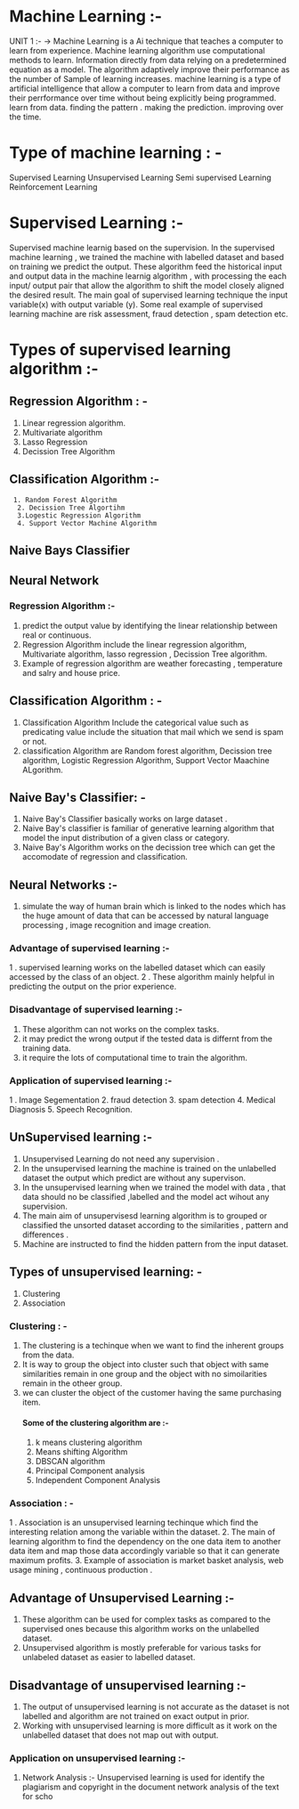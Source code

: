 # Machine Learning :- 
UNIT 1 :- 
-> Machine Learning is a Ai technique that teaches a computer to learn from experience. Machine learning algorithm use computational methods to learn. Information directly from data relying on a predetermined equation as a model.
The algorithm adaptively improve their performance as the number of Sample of learning increases.
machine learning is a type of artificial intelligence that allow a computer to learn from data and improve their perrformance over time without being explicitly being programmed.
learn from data.
finding the pattern .
making the prediction.
improving over the time.

# Type of machine learning : - 
Supervised Learning 
Unsupervised Learning 
Semi supervised Learning
Reinforcement Learning
# Supervised Learning :- 
Supervised machine learnig based on the supervision. In the supervised machine learning , we trained the machine with labelled dataset and based on training we predict the output. These algorithm feed the historical input and output data in the machine learnig algorithm , with processing the each input/ output pair that allow the algorithm to shift the model closely aligned the desired result. The main goal of supervised learning technique the input variable(x) with output variable (y). Some real example of supervised learning machine are risk assessment, fraud detection , spam detection etc.
# Types of supervised learning algorithm :- 
## Regression Algorithm : - 
1. Linear regression algorithm.
2. Multivariate algorithm
3. Lasso Regression
4. Decission Tree Algorithm
## Classification Algorithm :-  
     1. Random Forest Algorithm
      2. Decission Tree Algortihm
      3.Logestic Regression Algorithm
      4. Support Vector Machine Algorithm
## Naive Bays Classifier
## Neural Network
### Regression Algorithm :- 
 1. predict the output value by identifying the linear relationship between real or continuous.
2. Regression Algorithm include the linear regression algorithm, Multivariate algorithm, lasso regression , Decission Tree algorithm.
3. Example of regression algorithm are weather forecasting , temperature and salry and house price.
## Classification Algorithm : - 
 1. Classification Algorithm Include the categorical value such as predicating value include the situation that mail which we send is spam or not.
 2. classification Algorithm are Random forest algorithm, Decission tree algorithm, Logistic Regression Algorithm, Support Vector Maachine ALgorithm.

## Naive Bay's Classifier: - 
1. Naive Bay's Classifier basically works on large dataset .
2. Naive Bay's classifier is familiar of generative learning algorithm that model the input distribution of a given class or category.
3. Naive Bay's Algorithm works on the decission tree which can get the accomodate of regression and classification.

##  Neural Networks :- 
 1. simulate the way of human brain which is linked to the nodes which has the huge amount of data that can be accessed by natural language processing , image recognition and image creation.

### Advantage of supervised learning :-
1 . supervised learning works on the labelled dataset which can easily accessed by the class of an object.
2 . These algorithm mainly helpful in predicting the output on the prior experience.
### Disadvantage of supervised learning :-

1. These algorithm can not works on the complex tasks.
2. it may predict the wrong output if the tested data is differnt from the training data.
3. it require the lots of computational time to train the algorithm.

### Application of supervised learning :- 
1 . Image Segementation
2.  fraud detection
3. spam detection 
4. Medical Diagnosis
5. Speech Recognition.

## UnSupervised learning :- 
1. Unsupervised Learning do not need any supervision .
2. In the unsupervised learning the machine is trained on the unlabelled dataset the output which predict are without any supervison.
3. In the unsupervised learning when we trained the model with data , that data should no be classified ,labelled and the model act wihout any supervision.
4. The main aim of unsupervisesd learning algorithm is to grouped or classified the unsorted dataset according to the similarities , pattern and  differences .
5. Machine are instructed to find the hidden pattern from the input dataset.
## Types of unsupervised learning: -
1. Clustering
2. Association
### Clustering : - 
 1. The clustering is a techinque when we want to find the inherent groups from the data.
 2. It is way to group the object into cluster such that object with same similarities remain in one group and the object with no simoilarities remain in the otheer group.
 3. we can cluster the object of the customer having the same purchasing item.
    #### Some of the clustering algorithm are :-
      1. k means clustering algorithm
      2. Means shifting Algorithm
      3. DBSCAN algorithm
      4. Principal Component analysis
      5. Independent Component Analysis
### Association : -
  1 . Association is an unsupervised learning techinque which find the interesting relation among the variable within the dataset.
  2. The main of learning algorithm to find the dependency on the one data item to another data item and map those data accordingly variable so that it can generate 
 maximum profits.
  3. Example of association is market basket analysis,  web usage mining ,  continuous  production .
  ## Advantage of Unsupervised Learning :- 
   1. These algorithm can be used for complex tasks as compared to the supervised  ones because this algorithm works on the unlabelled dataset.
   2. Unsupervised algorithm is mostly preferable for various tasks for unlabeled dataset as easier to labelled dataset.
##  Disadvantage of unsupervised learning :- 
 1. The output of unsupervised learning is not accurate as the dataset is not labelled and algorithm are not trained on exact output in prior.
 2. Working with unsupervised learning is more difficult as it work on the unlabelled dataset that does not map out with output.
 ### Application on unsupervised learning :-
 1. Network Analysis :- Unsupervised learning is used for identify the plagiarism and copyright in the document network analysis of the text for scho
